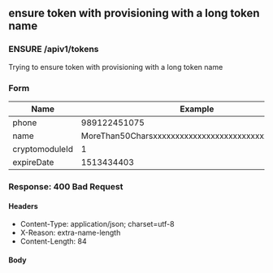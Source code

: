 ## ensure token with provisioning with a long token name

### ENSURE /apiv1/tokens

Trying to ensure token with provisioning with a long token name

### Form

Name | Example
--- | ---
phone | 989122451075
name | MoreThan50Charsxxxxxxxxxxxxxxxxxxxxxxxxxxxxxxxxxxxx
cryptomoduleId | 1
expireDate | 1513434403

### Response: 400 Bad Request

#### Headers

* Content-Type: application/json; charset=utf-8
* X-Reason: extra-name-length
* Content-Length: 84

#### Body

```json
```

```{"message":"Bad Request","description":"Cannot enter more than: 50 in field: name."}
```


